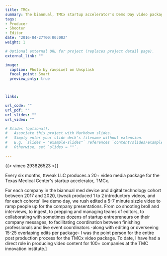 ```yaml
---
title: TMCx
summary: The biannual, TMCx startup accelerator's Demo Day video package.
tags:
- Producer
- Shooter
- Editor
date: "2016-04-27T00:00:00Z"
weight: 1

# Optional external URL for project (replaces project detail page).
external_link: ""

image:
  caption: Photo by rawpixel on Unsplash
  focal_point: Smart
  preview_only: true



links:

url_code: ""
url_pdf: ""
url_slides: ""
url_video: ""

# Slides (optional).
#   Associate this project with Markdown slides.
#   Simply enter your slide deck's filename without extension.
#   E.g. `slides = "example-slides"` references `content/slides/example-slides.md`.
#   Otherwise, set `slides = ""`.

---
```


{{< vimeo 293826523 >}}

Every six months, ttweak LLC produces a 20+ video media package for the Texas Medical Center's startup accelerator, TMCx. 

For each company in the biannual med device and digital technology cohort between 2017 and 2020, ttweak produced 1 to 2 introductory videos, and for each cohorts' live demo day, we rush edited a 5-7 minute sizzle video to ramp people up for the company presentations. From co shooting broll and interviews, to ingest, to prepping and managing teams of editors, to collaborating with sometimes dozens of startup entrepreneurs on their company messages, to facilitating coordination between finishing professionals and live event coordinators -along with editing or overseeing 15-25 overlaping edits per package- I was the point person for the entire post production process for the TMCx video package. To date, I have had a direct role in producing video content for 100+ companies at the TMC innovation institute.]